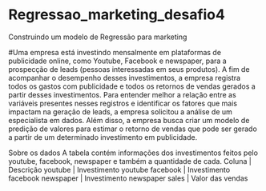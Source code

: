 # Regressao_marketing_desafio4
Construindo um modelo de Regressão para marketing

#Uma empresa está investindo mensalmente em plataformas de publicidade online,
como Youtube, Facebook e newspaper, para a prospecção de leads (pessoas
interessadas em seus produtos). A fim de acompanhar o desempenho desses
investimentos, a empresa registra todos os gastos com publicidade e todos os retornos
de vendas gerados a partir desses investimentos.
Para entender melhor a relação entre as variáveis presentes nesses registros e
identificar os fatores que mais impactam na geração de leads, a empresa solicitou a
análise de um especialista em dados. Além disso, a empresa busca criar um
modelo de predição de valores para estimar o retorno de vendas que pode ser gerado
a partir de um determinado investimento em publicidade.

Sobre os dados
A tabela contém informações dos investimentos feitos pelo youtube, facebook,
newspaper e também a quantidade de cada.
Coluna | Descrição
youtube | Investimento youtube
facebook | Investimento facebook
newspaper | Investimento newspaper
sales | Valor das vendas

